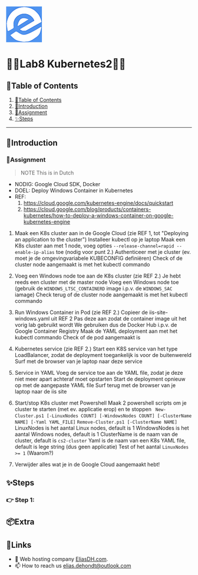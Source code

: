 ![logo](/Images/logo.png)
# 💙🤍Lab8 Kubernetes2🤍💙

## 📘Table of Contents

1. [📘Table of Contents](#📘table-of-contents)
2. [🖖Introduction](#🖖introduction)
3. [📝Assignment](#📝assignment)
4. [✨Steps](#✨steps)

---

## 🖖Introduction



### 📝Assignment 
> NOTE This is in Dutch

- NODIG: Google Cloud SDK, Docker
- DOEL: Deploy Windows Container in Kubernetes
- REF:
    1. https://cloud.google.com/kubernetes-engine/docs/quickstart
	2. https://cloud.google.com/blog/products/containers-kubernetes/how-to-deploy-a-windows-container-on-google-kubernetes-engine

1. Maak een K8s cluster aan in de Google Cloud (zie REF 1, tot "Deploying an application to the cluster")
  Installeer kubectl op je laptop
  Maak een K8s cluster aan met 1 node, voeg opties `--release-channel=rapid --enable-ip-alias` toe (nodig voor punt 2.)
  Authenticeer met je cluster (ev. moet je de omgevingvariabele KUBECONFIG definiëren)
  Check of de cluster node aangemaakt is met het kubectl commando
  
2. Voeg een Windows node toe aan de K8s cluster (zie REF 2.)
  Je hebt reeds een cluster met de master node
  Voeg een Windows node toe (gebruik de `WINDOWS_LTSC_CONTAINERD` image i.p.v. de `WINDOWS_SAC` iamage)
  Check terug of de cluster node aangemaakt is met het kubectl commando

3. Run Windows Container in Pod (zie REF 2.)
  Copieer de iis-site-windows.yaml uit REF 2
  Pas deze aan zodat de container image uit het vorig lab gebruikt wordt
  We gebruiken dus de Docker Hub i.p.v. de Google Container Registry
  Maak de YAML deployment aan met het kubectl commando
  Check of de pod aangemaakt is
  
4. Kubernetes service (zie REF 2.)
  Start een K8S service van het type LoadBalancer, zodat de deployment toegankelijk is voor de buitenwereld
  Surf met de browser van je laptop naar deze service
  
5. Service in YAML
  Voeg de service toe aan de YAML file, zodat je deze niet meer apart achteraf moet opstarten
  Start de deployment opnieuw op met de aangepaste YAML file
  Surf terug met de browser van je laptop naar de iis site
  
6. Start/stop K8s cluster met Powershell
Maak 2 powershell scripts om je cluster te starten (met ev. applicatie erop) en te stoppen
 ` New-Cluster.ps1 [-LinuxNodes COUNT] [-WindowsNodes COUNT] [-ClusterName NAME] [-Yaml YAML_FILE]`
  `Remove-Cluster.ps1 [-ClusterName NAME]`
	LinuxNodes is het aantal Linux nodes, default is 1
	WindowsNodes is het aantal Windows nodes, default is 1
	ClusterName is de naam van de cluster, default is `cs2-cluster`
	Yaml is de naam van een K8s YAML file, default is lege string (dus geen applicatie)
  Test of het aantal `LinuxNodes >= 1` (Waarom?)

7. Verwijder alles wat je in de Google Cloud aangemaakt hebt!


## ✨Steps

### 👉 Step 1: 

## 📦Extra


## 🔗Links
- 👯 Web hosting company [EliasDH.com](https://eliasdh.com).
- 📫 How to reach us elias.dehondt@outlook.com